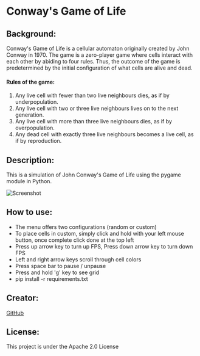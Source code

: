 # Conway's Game of Life

## Background:
Conway's Game of Life is a cellular automaton originally created by John Conway in 1970. The game is a zero-player game where cells interact with each other by abiding to four rules. Thus, the outcome of the game is predetermined by the initial configuration of what cells are alive and dead.

#### Rules of the game:
1. Any live cell with fewer than two live neighbours dies, as if by underpopulation.
2. Any live cell with two or three live neighbours lives on to the next generation.
3. Any live cell with more than three live neighbours dies, as if by overpopulation.
4. Any dead cell with exactly three live neighbours becomes a live cell, as if by reproduction.

## Description:
This is a simulation of John Conway's Game of Life using the pygame module in Python.

![Screenshot](https://dev-to-uploads.s3.amazonaws.com/uploads/articles/855hvk31lxi3pey8o7bu.png)

## How to use:
- The menu offers two configurations (random or custom)
- To place cells in custom, simply click and hold with your left mouse button, once complete click done at the top left
- Press up arrow key to turn up FPS, Press down arrow key to turn down FPS
- Left and right arrow keys scroll through cell colors
- Press space bar to pause / unpause
- Press and hold 'g' key to see grid
- pip install -r requirements.txt

## Creator:
[GitHub](https://github.com/shiahalan)

## License:
This project is under the Apache 2.0 License
